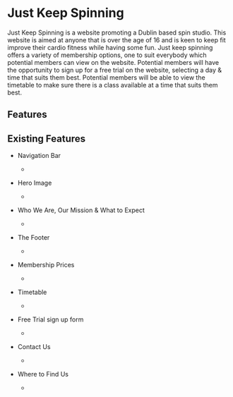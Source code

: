 # Just Keep Spinning

Just Keep Spinning is a website promoting a Dublin based spin studio. This website is aimed at anyone that is over the age of 16 and is keen to keep fit improve their cardio fitness while having some fun. Just keep spinning offers a variety of membership options, one to suit everybody which potential members can view on the website. Potential members will have the opportunity to sign up for a free trial on the website, selecting a day & time that suits them best. Potential members will be able to view the timetable to make sure there is a class available at a time that suits them best.

## Features 

## Existing Features

* Navigation Bar

    * 

* Hero Image

    *

* Who We Are, Our Mission & What to Expect 

    *

* The Footer

    *

* Membership Prices 

    *

* Timetable 

    *

* Free Trial sign up form

    *

* Contact Us

    *

* Where to Find Us

    *
